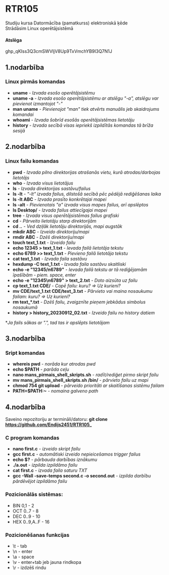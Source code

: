 # RTR105
Studiju kursa Datormācība (pamatkurss) elektroniskā ķēde  
Strādāsim Linux operētājsistēmā
  
  #### Atslēga   
  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  
  
  ## 1.nodarbība  
      
  ### Linux pirmās komandas

  - **uname** _- Izvada esošo operētājsistēmu_
  - **uname -a** _- Izvada esošo operētājsistēmu ar atslēgu "-a", atslēgu var pievienot izmantojot "-"_
  - **man uname** _- Pievienojot "man" tiek atvērts manuālis jeb skaidrojums komandai_
  - **whoami** _- Izvada šobrīd esošās operētājsistēmas lietotāju_
  - **history** _- Izvada secībā visas iepriekš izpildītās komandas tā brīža sesijā_

  ## 2.nodarbība   
      
  ### Linux failu komandas
  - **pwd** _- Izvada pilno direktorijas atrašanās vietu, kurā atrodas/darbojas lietotājs_
  - **who**  _- Izvada visus lietotājus_
  - **ls** _- Izvada direktorijas sastāvu/failus_
  - **ls -lt** _- "-lt" izvada failus, dilstošā secībā pēc pēdējā rediģēšanas laika_
  - **ls -lt ABC** _- Izvada prasīto konkrētajai mapei_
  - **ls -alt** _- Pievienotais "a" izvada visus mapes failus, arī apslēptos_
  - **ls Desktop/** _- Izvada failus attiecīgajai mapei_
  - **tree** _- Izvada visus operētājsistēmas failus grafiski_
  - **cd** _- Pārveito lietotāju starp direktorijām_
  - **cd ..** _- Ved dziļāk lietotāju direktorijās, mapi augstāk_
  - **mkdir ABC** _- Izveido direktoriju/mapi_
  - **rmdir ABC** _- Dzēš direktoriju/mapi_
  - **touch text_1.txt** _- Izveido failu_
  - **echo 12345 > text_1.txt** _- Ievada failā lietotāja tekstu_
  - **echo 6789 >> text_1.txt** _- Pievieno failā lietotāja tekstu_
  - **cat text_1.txt** _- Izvada faila sastāvu_
  - **hexdump -C text_1.txt** _- Izvada faila sastāvu skaitliski_
  - **echo -e "12345/n6789"** _- Ievada failā tekstu ar tā rediģējamām īpašībām - piem. space, enter_
  - **echo -e "12345\n6789" > text_2.txt** _- Doto aizsūta uz failu_
  - **cp text_1.txt CDE/**  _- Copē failu: kuru? => Uz kurieni?_
  - **mv CDE/text_1.txt CDE/text_3.txt** _- Pārvieto vai maina nosaukumu failam: kuru? => Uz kurieni?_
  - **rm text_*.txt** _- Dzēš failu, zvaigznīte pieņem jebkādus simbolus nosaukumā_
  - **history > history_20230912_02.txt** _- Izveido failu no history datiem_
    
  *_Ja fails sākas ar ".", tad tas ir apslēpts lietotājam_  
    
  ## 3.nodarbība  
  
  ### Sript komandas  
   - **whereis pwd** - _norāda kur atrodas pwd_
   - **echo $PATH** - _parāda ceļu_ 
   - **nano mans_pirmais_shell_skripts.sh** - _radīt/rediģet pirmo skript failu_
   - **mv mans_pirmais_shell_skripts.sh  /bin/** - _pārvieto failu  uz mapi_
   - **chmod 754 git upload** - _pārveido prioritāti ar skaitīšanas sistēmu failam_
   - **PATH=$PATH:~** - _nomaina galveno path_
       
  ## 4.nodarbība 
    
   Saveino repozitoriju ar termināli/datoru: **git clone https://github.com/Endijs2451/RTR105_**
   
  ### C program komandas  
   - **nano first.c**  - _izveido skript failu_
   - **gcc first.c**  - _automātiski izveido nepieicešamos trigger failus_ 
   - **echo $?**  - _pārbauda darbības iznākumu_
   - **./a.out**  - _izpilda izpildāmo failu_
   - **cat first.c**  - _izvada faila saturu TXT_
   - **gcc -Wall -save-temps second.c -o second.out**  - _izpilda darbību pārdēvējot izpildāmo failu_

  ### Pozicionālās sistēmas:
  - BIN 0,1 - 2
  - OCT 0..7 - 8
  - DEC 0..9 - 10
  - HEX 0..9,A..F - 16


### Pozicionēšanas funkcijas
  - \t - tab
  - \n - enter
  - \a - space
  - \v - enter+tab jeb jauna rindkopa
  - \r - izdzēš rindu
  
